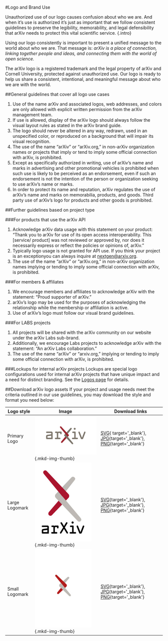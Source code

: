 #Logo and Brand Use

Unauthorized use of our logo causes confusion about who we are. And when it’s use is authorized it’s just as important that we follow consistent guidelines to preserve the legibility, memorability, and legal defensibility that arXiv needs to protect this vital scientific service.
{.intro}

Using our logo consistently is important to present a unified message to the world about who we are. That message is: *arXiv is a place of connection, linking together people and ideas, and connecting them with the world of open science.*

The arXiv logo is a registered trademark and the legal property of arXiv and Cornell University, protected against unauthorized use. Our logo is ready to help us share a consistent, intentional, and meaningful message about who we are with the world.

##General guidelines that cover all logo use cases
1. Use of the name arXiv and associated logos, web addresses, and colors are only allowed with explicit written permission from the arXiv management team.
2. If use is allowed, display of the arXiv logo should always follow the visual layout rules as stated in the arXiv brand guide.
3. The logo should never be altered in any way, redrawn, used in an unspecified color, or reproduced on a background that will impair its visual recognition.
4. The use of the name “arXiv” or “arXiv.org,” in non-arXiv organization names or projects that imply or tend to imply some official connection with arXiv, is prohibited.
5. Except as specifically authorized in writing, use of arXiv’s name and marks in advertising and other promotional vehicles is prohibited when such use is likely to be perceived as an endorsement, even if such an endorsement is not the intention of the person or organization seeking to use arXiv’s name or marks.
6. In order to protect its name and reputation, arXiv regulates the use of arXiv’s name and marks on memorabilia, products, and goods. Third party use of arXiv’s logo for products and other goods is prohibited.

##Further guidelines based on project type

###For products that use the arXiv API
1. Acknowledge arXiv data usage with this statement on your product: ​“Thank you to arXiv for use of its open access interoperability. This [service/ product] was not reviewed or approved by, nor does it necessarily express or reflect the policies or opinions of, arXiv.”
2. Typically logo usage is not granted for API use. If you think your project is an exceptionyou can always inquire at ​nextgen@arxiv.org​.
3. The use of the name “arXiv” or “arXiv.org,” in non-arXiv organization names implying or tending to imply some official connection with arXiv, is prohibited.

###For members & affiliates
1. We encourage members and affiliates to acknowledge arXiv with the statement: ​“Proud supporter of arXiv.”
2. arXiv’s logo may be used for the purposes of acknowledging the relationship while the membership or affiliation is active.
3. Use of arXiv’s logo must follow our visual brand guidelines.

###For LABS projects
1. All projects will be shared with the arXiv community on our website under the arXiv Labs sub-brand.
2. Additionally, we encourage Labs projects to acknowledge arXiv with the statement: ​“An arXiv Labs collaboration.”
3. The use of the name “arXiv” or “arxiv.org,” implying or tending to imply some official connection with arXiv, is prohibited.

###Lockups for internal arXiv projects
Lockups are special logo configurations used for internal arXiv projects that have unique impact and a need for distinct branding. See the [Logos page](logos) for details.

##Download arXiv logo assets
If your project and usage needs meet the criteria outlined in our use guidelines, you may download the style and format you need below:

| Logo style  | Image      | Download links                          |
| ----------- | --------------- | ------------------------------------ |
| Primary Logo | ![arXiv primary logo](images/brand-logo-primary.jpg){.mkd-img-thumb} |  [SVG](https://cornell.box.com/v/arxiv-logo-svg){ target='_blank'}, [JPG](https://cornell.box.com/v/arxiv-logo-jpg){target='_blank'}, [PNG](https://cornell.box.com/v/arxiv-logo-png){target='_blank'} |
| Large Logomark | ![arXiv logomark](images/brand-logomark-primary-large.jpg){.mkd-img-thumb}  | [SVG](https://cornell.box.com/v/arxiv-logomark-svg){target='_blank'}, [JPG](https://cornell.box.com/v/arxiv-logomark-jpg){target='_blank'}, [PNG](https://cornell.box.com/v/arxiv-logomark-png){target='_blank'} |
| Small Logomark   |  ![arXiv logomark](images/brand-logomark-primary.jpg){.mkd-img-thumb} | [SVG](https://cornell.box.com/v/arxiv-logomark-small-svg){target='_blank'}, [JPG](https://cornell.box.com/v/arxiv-logomark-small-jpg){target='_blank'}, [PNG](https://cornell.box.com/v/arxiv-logomark-small-png){target='_blank'} |
